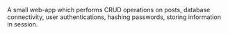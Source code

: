 A small web-app which performs CRUD operations on posts, 
database connectivity, user authentications, hashing passwords,
storing information in session.

